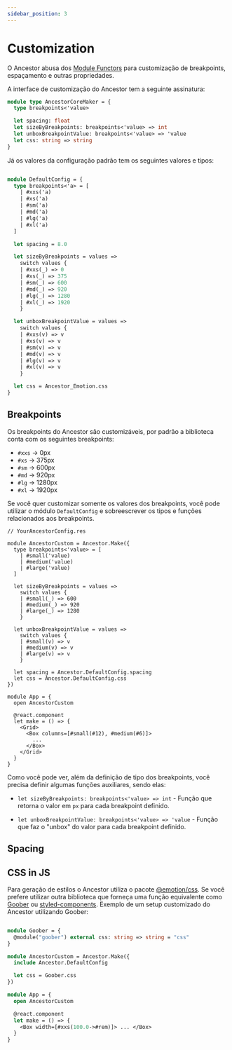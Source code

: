```yaml
---
sidebar_position: 3
---
```


# Customization

O Ancestor abusa dos [Module Functors](https://rescript-lang.org/docs/manual/v8.0.0/module#module-functions-functors)
para customização de breakpoints, espaçamento e outras propriedades.

A interface de customização do Ancestor tem a seguinte assinatura:

```ocaml
module type AncestorCoreMaker = {
  type breakpoints<'value>

  let spacing: float
  let sizeByBreakpoints: breakpoints<'value> => int
  let unboxBreakpointValue: breakpoints<'value> => 'value
  let css: string => string
}
```

Já os valores da configuração padrão tem os seguintes valores e tipos:

```ocaml

module DefaultConfig = {
  type breakpoints<'a> = [
    | #xxs('a)
    | #xs('a)
    | #sm('a)
    | #md('a)
    | #lg('a)
    | #xl('a)
  ]

  let spacing = 8.0

  let sizeByBreakpoints = values =>
    switch values {
    | #xxs(_) => 0
    | #xs(_) => 375
    | #sm(_) => 600
    | #md(_) => 920
    | #lg(_) => 1280
    | #xl(_) => 1920
    }

  let unboxBreakpointValue = values =>
    switch values {
    | #xxs(v) => v
    | #xs(v) => v
    | #sm(v) => v
    | #md(v) => v
    | #lg(v) => v
    | #xl(v) => v
    }

  let css = Ancestor_Emotion.css
}

```

## Breakpoints

Os breakpoints do Ancestor são customizáveis, por padrão a biblioteca conta com os seguintes breakpoints:

- `#xxs` → 0px
- `#xs` → 375px
- `#sm` → 600px
- `#md` → 920px
- `#lg` → 1280px
- `#xl` → 1920px

Se você quer customizar somente os valores dos breakpoints, você pode utilizar o módulo `DefaultConfig` e sobreescrever os tipos e funções
relacionados aos breakpoints.

```reason
// YourAncestorConfig.res

module AncestorCustom = Ancestor.Make({
  type breakpoints<'value> = [
    | #small('value)
    | #medium('value)
    | #large('value)
  ]

  let sizeByBreakpoints = values =>
    switch values {
    | #small(_) => 600
    | #medium(_) => 920
    | #large(_) => 1280
    }

  let unboxBreakpointValue = values =>
    switch values {
    | #small(v) => v
    | #medium(v) => v
    | #large(v) => v
    }

  let spacing = Ancestor.DefaultConfig.spacing
  let css = Ancestor.DefaultConfig.css
})

module App = {
  open AncestorCustom

  @react.component
  let make = () => {
    <Grid>
      <Box columns=[#small(#12), #medium(#6)]>
        ...
      </Box>
    </Grid>
  }
}

```

Como você pode ver, além da definição de tipo dos breakpoints, você precisa definir algumas funções auxiliares, sendo elas:

- `let sizeByBreakpoints: breakpoints<'value> => int` - Função que retorna o valor em `px` para cada breakpoint definido.

- `let unboxBreakpointValue: breakpoints<'value> => 'value` - Função que faz o "unbox" do valor para cada breakpoint definido.

## Spacing

## CSS in JS

Para geração de estilos o Ancestor utiliza o pacote [@emotion/css](https://emotion.sh/docs/introduction). Se você prefere utilizar
outra biblioteca que forneça uma função equivalente como [Goober](https://github.com/cristianbote/goober#csstaggedtemplate)
ou [styled-components](https://styled-components.com/docs/api#css).
Exemplo de um setup customizado do Ancestor utilizando Goober:

```ocaml

module Goober = {
  @module("goober") external css: string => string = "css"
}

module AncestorCustom = Ancestor.Make({
  include Ancestor.DefaultConfig

  let css = Goober.css
})

module App = {
  open AncestorCustom

  @react.component
  let make = () => {
    <Box width=[#xxs(100.0->#rem)]> ... </Box>
  }
}
```
